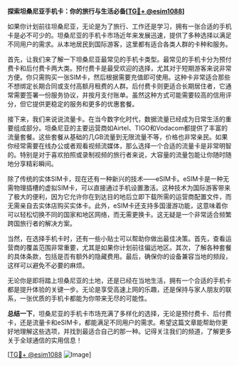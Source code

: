 **探索坦桑尼亚手机卡：你的旅行与生活必备[[TG💪+ @esim1088](https://t.me/s/esim1088)]**

如果你计划前往坦桑尼亚，无论是为了旅行、工作还是学习，拥有一张合适的手机卡是必不可少的。坦桑尼亚的手机卡市场近年来发展迅速，提供了多种选择以满足不同用户的需求。从本地居民到国际游客，这里都有适合各类人群的卡种和服务。

首先，让我们来了解一下坦桑尼亚最常见的手机卡类型。最常见的手机卡分为预付费卡和后付费卡两大类。预付费卡是最受欢迎的选择，尤其对于短期游客来说非常方便。你只需购买一张SIM卡，然后根据需要充值即可使用。这种卡非常适合那些不想绑定长期合同或支付高额月租费的人群。后付费卡则更适合长期居住者，它通常需要签署一份服务协议，并按月支付账单。虽然这种方式可能需要较高的信用评分，但它提供更稳定的服务和更多的优惠套餐。

接下来，我们来说说流量卡。在当今数字化时代，数据流量已经成为日常生活的重要组成部分。坦桑尼亚的主要运营商如Airtel、TIGO和Vodacom都提供了丰富的流量套餐。这些套餐从基础的几GB流量到无限流量不等，价格也非常亲民。如果你经常需要在线办公或者观看视频流媒体，那么选择一个合适的流量卡是非常明智的。特别是对于喜欢拍照或录制视频的旅行者来说，大容量的流量包能让你随时随地分享精彩瞬间。

除了传统的实体SIM卡，现在还有一种新兴的技术——eSIM卡。eSIM卡是一种无需物理插槽的虚拟SIM卡，可以直接通过手机设置激活。这种技术为国际游客带来了极大的便利，因为它允许你在到达目的地后立即下载所需的运营商配置文件，而无需亲自去实体店购买实体卡。此外，eSIM卡还支持多国漫游功能，这意味着你可以轻松切换不同的国家和地区网络，而无需更换卡。这无疑是一个非常适合频繁跨国旅行者的解决方案。

当然，在选择手机卡时，还有一些小贴士可以帮助你做出最佳决策。首先，查看运营商的覆盖范围非常重要，尤其是如果你计划前往偏远地区。其次，了解各种套餐的具体条款，包括是否有额外的隐藏费用。最后，确保你的设备兼容当地的频段，这样可以避免不必要的麻烦。

无论你是即将踏上坦桑尼亚的土地，还是已经在当地生活，拥有一个合适的手机卡都是提升体验的关键一步。无论是享受高速上网的乐趣，还是保持与家人朋友的联系，一张优质的手机卡都能为你带来无尽的可能性。

**总结一下**，坦桑尼亚的手机卡市场充满了多样化的选择，无论是预付费卡、后付费卡，还是流量卡和eSIM卡，都能满足不同用户的需求。希望这篇文章能帮助你更好地理解这些选项，并找到最适合自己的那一种。记得关注我们的频道，了解更多关于全球通信的实用信息！

[[TG💪+ @esim1088](https://t.me/s/esim1088) ![Image](https://i.postimg.cc/4NQfJmqS/Snipaste-2025-05-13-00-14-12.png)]